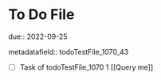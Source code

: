# To Do File

due:: 2022-09-25

metadatafield:: todoTestFile_1070_43

- [ ] Task of todoTestFile_1070 1 [[Query me]]
